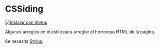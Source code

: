 # CSSiding

[![Instalar con Stylus][Stylus-badge]][userstyle]

Algunos arreglos en el estilo para arreglar el horroroso HTML de la
página.

Se necesita [Stylus][stylus-releases].

[userstyle]: https://raw.githubusercontent.com/benjavicente/CSSiding/main/styles/main.user.css
[stylus-badge]: https://img.shields.io/badge/Install%20directly%20with-Stylus-285959.svg
[stylus-releases]: https://github.com/openstyles/stylus#releases
